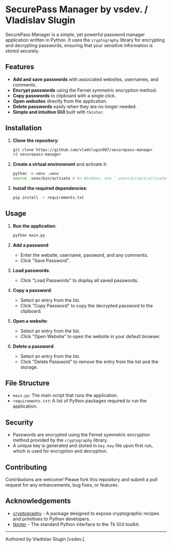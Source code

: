 # SecurePass Manager by vsdev. / Vladislav Slugin

SecurePass Manager is a simple, yet powerful password manager application written in Python. It uses the `cryptography` library for encrypting and decrypting passwords, ensuring that your sensitive information is stored securely.

## Features

- **Add and save passwords** with associated websites, usernames, and comments.
- **Encrypt passwords** using the Fernet symmetric encryption method.
- **Copy passwords** to clipboard with a single click.
- **Open websites** directly from the application.
- **Delete passwords** easily when they are no longer needed.
- **Simple and intuitive GUI** built with `tkinter`.

## Installation

1. **Clone the repository**:
    ```sh
    git clone https://github.com/vladslugin987/securepass-manager
    cd securepass-manager
    ```

2. **Create a virtual environment** and activate it:
    ```sh
    python -m venv .venv
    source .venv/bin/activate # On Windows, use `.venv\Scripts\activate`
    ```

3. **Install the required dependencies**:
    ```sh
    pip install -r requirements.txt
    ```

## Usage

1. **Run the application**:
    ```sh
    python main.py
    ```

2. **Add a password**:
    - Enter the website, username, password, and any comments.
    - Click "Save Password".

3. **Load passwords**:
    - Click "Load Passwords" to display all saved passwords.

4. **Copy a password**:
    - Select an entry from the list.
    - Click "Copy Password" to copy the decrypted password to the clipboard.

5. **Open a website**:
    - Select an entry from the list.
    - Click "Open Website" to open the website in your default browser.

6. **Delete a password**:
    - Select an entry from the list.
    - Click "Delete Password" to remove the entry from the list and the storage.

## File Structure

- `main.py`: The main script that runs the application.
- `requirements.txt`: A list of Python packages required to run the application.

## Security

- Passwords are encrypted using the Fernet symmetric encryption method provided by the `cryptography` library.
- A unique key is generated and stored in `key.key` file upon first run, which is used for encryption and decryption.

## Contributing

Contributions are welcome! Please fork this repository and submit a pull request for any enhancements, bug fixes, or features.


## Acknowledgements

- [cryptography](https://cryptography.io/en/latest/) - A package designed to expose cryptographic recipes and primitives to Python developers.
- [tkinter](https://docs.python.org/3/library/tkinter.html) - The standard Python interface to the Tk GUI toolkit.

---

Authored by Vladislav Slugin [vsdev.].
